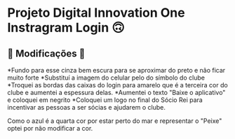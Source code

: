 # Projeto Digital Innovation One Instragram Login 🙃


## 🚀 Modificações 🚀


*Fundo para esse cinza bem escura para se aproximar do preto e não ficar muito forte
*Substituí a imagem do celular pelo do símbolo do clube
*Troquei as bordas das caixas do login para amarelo que é a terceira cor do clube e aumentei a espessura delas.
*Aumentei o texto "Baixe o aplicativo" e coloquei em negrito
*Coloquei um logo no final do Sócio Rei para incentivar as pessoas a ser sócias e ajudarem o clube.


Como o azul é a quarta cor por estar perto do mar e representar o "Peixe" optei por não modificar a cor.
